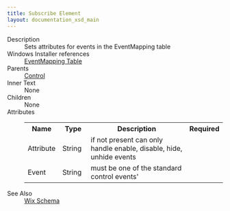 ```yaml
---
title: Subscribe Element
layout: documentation_xsd_main
---
```

<dl>
  <dt>Description</dt>
  <dd>                 Sets attributes for events in the EventMapping table             </dd>
  <dt>Windows Installer references</dt>
  <dd>
    <a href="http://msdn.microsoft.com/library/aa368559.aspx" target="_blank">EventMapping Table</a>
  </dd>
  <dt>Parents</dt>
  <dd>
    <a href="../control/">Control</a>
  </dd>
  <dt>Inner Text</dt>
  <dd>None</dd>
  <dt>Children</dt>
  <dd>None</dd>
  <dt>Attributes</dt>
  <dd>
    <table cellspacing="0" cellpadding="0" class="schema">
      <tr>
        <th width="15%">Name</th>
        <th width="15%">Type</th>
        <th width="65%">Description</th>
        <th width="15%">Required</th>
      </tr>
      <tr>
        <td>Attribute</td>
        <td>String</td>
        <td>if not present can only handle enable, disable, hide, unhide events</td>
        <td>&nbsp;</td>
      </tr>
      <tr>
        <td>Event</td>
        <td>String</td>
        <td>must be one of the standard control events'</td>
        <td>&nbsp;</td>
      </tr>
    </table>
  </dd>
  <dt>See Also</dt>
  <dd>
    <a href="../wix">Wix Schema</a>
  </dd>
</dl>
